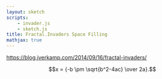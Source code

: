 ```yaml
---
layout: sketch
scripts: 
    - invader.js
    - sketch.js
title: Fractal.Invaders Space Filling
mathjax: true
---
```


<https://blog.jverkamp.com/2014/09/16/fractal-invaders/>

$$x = {-b \pm \sqrt{b^2-4ac} \over 2a}.$$

